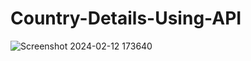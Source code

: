 # Country-Details-Using-API
![Screenshot 2024-02-12 173640](https://github.com/iMahesh01/Country-Details-Using-API/assets/96873662/d56ce200-1022-4bcc-aefb-310b19f2278a)
